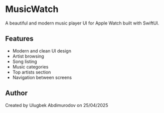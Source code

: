 # MusicWatch

A beautiful and modern music player UI for Apple Watch built with SwiftUI.

## Features

- Modern and clean UI design
- Artist browsing
- Song listing
- Music categories
- Top artists section
- Navigation between screens


## Author

Created by Ulugbek Abdimurodov on 25/04/2025
